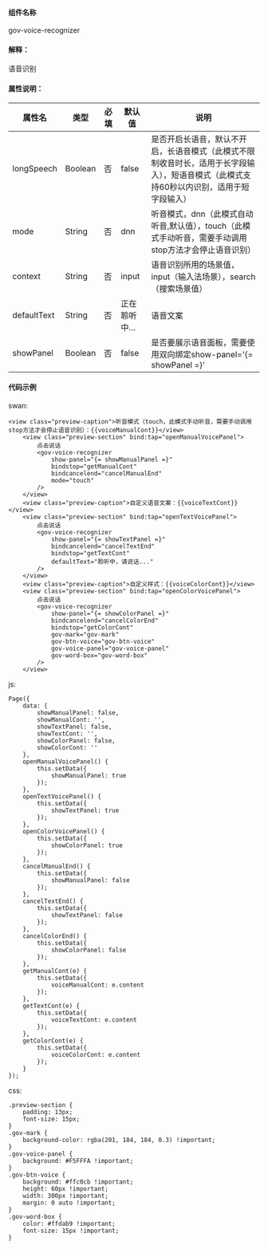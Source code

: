 #### 组件名称
gov-voice-recognizer

#### 解释：
语音识别

#### 属性说明：
|属性名 | 类型 | 必填 | 默认值 |说明 |
|---|---|---|---|---|
|longSpeech |Boolean |否|false|是否开启长语音，默认不开启，长语音模式（此模式不限制收音时长，适用于长字段输入），短语音模式（此模式支持60秒以内识别，适用于短字段输入）|
|mode |String |否|dnn|听音模式，dnn（此模式自动听音,默认值），touch（此模式手动听音，需要手动调用stop方法才会停止语音识别）|
|context |String |否|input|语音识别所用的场景值，input（输入法场景），search（搜索场景值）|
|defaultText |String |否|正在聆听中…|语音文案|
|showPanel |Boolean |否|false|是否要展示语音面板，需要使用双向绑定show-panel&#x3D;&#39;{&#x3D; showPanel &#x3D;}&#39;|

#### 代码示例
swan:
```
<view class="preview-caption">听音模式（touch，此模式手动听音，需要手动调用stop方法才会停止语音识别）：{{voiceManualCont}}</view>
    <view class="preview-section" bind:tap="openManualVoicePanel">
        点击说话
        <gov-voice-recognizer
            show-panel="{= showManualPanel =}"
            bindstop="getManualCont"
            bindcancelend="cancelManualEnd"
            mode="touch"
        />
    </view>
    <view class="preview-caption">自定义语音文案：{{voiceTextCont}}</view>
    <view class="preview-section" bind:tap="openTextVoicePanel">
        点击说话
        <gov-voice-recognizer
            show-panel="{= showTextPanel =}"
            bindcancelend="cancelTextEnd"
            bindstop="getTextCont"
            defaultText="聆听中，请说话..."
        />
    </view>
    <view class="preview-caption">自定义样式：{{voiceColorCont}}</view>
    <view class="preview-section" bind:tap="openColorVoicePanel">
        点击说话
        <gov-voice-recognizer
            show-panel="{= showColorPanel =}"
            bindcancelend="cancelColorEnd"
            bindstop="getColorCont"
            gov-mark="gov-mark"
            gov-btn-voice="gov-btn-voice"
            gov-voice-panel="gov-voice-panel"
            gov-word-box="gov-word-box"
        />
    </view>
```
js:
```
Page({
    data: {
        showManualPanel: false,
        showManualCont: '',
        showTextPanel: false,
        showTextCont: '',
        showColorPanel: false,
        showColorCont: ''
    },
    openManualVoicePanel() {
        this.setData({
            showManualPanel: true
        });
    },
    openTextVoicePanel() {
        this.setData({
            showTextPanel: true
        });
    },
    openColorVoicePanel() {
        this.setData({
            showColorPanel: true
        });
    },
    cancelManualEnd() {
        this.setData({
            showManualPanel: false
        });
    },
    cancelTextEnd() {
        this.setData({
            showTextPanel: false
        });
    },
    cancelColorEnd() {
        this.setData({
            showColorPanel: false
        });
    },
    getManualCont(e) {
        this.setData({
            voiceManualCont: e.content
        });
    },
    getTextCont(e) {
        this.setData({
            voiceTextCont: e.content
        });
    },
    getColorCont(e) {
        this.setData({
            voiceColorCont: e.content
        });
    }
});
```
css:
```
.preview-section {
    padding: 13px;
    font-size: 15px;
}
.gov-mark {
    background-color: rgba(201, 184, 184, 0.3) !important;
}
.gov-voice-panel {
    background: #F5FFFA !important;
}
.gov-btn-voice {
    background: #ffc0cb !important;
    height: 60px !important;
    width: 300px !important;
    margin: 0 auto !important;
}
.gov-word-box {
    color: #ffdab9 !important;
    font-size: 15px !important;
}
```